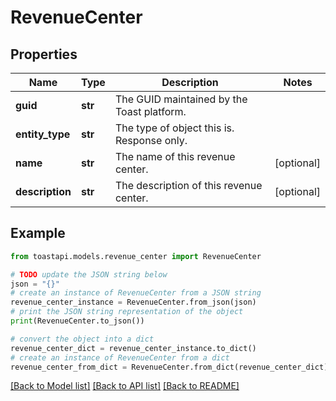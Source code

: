 # RevenueCenter


## Properties

Name | Type | Description | Notes
------------ | ------------- | ------------- | -------------
**guid** | **str** | The GUID maintained by the Toast platform. | 
**entity_type** | **str** | The type of object this is. Response only. | 
**name** | **str** | The name of this revenue center. | [optional] 
**description** | **str** | The description of this revenue center. | [optional] 

## Example

```python
from toastapi.models.revenue_center import RevenueCenter

# TODO update the JSON string below
json = "{}"
# create an instance of RevenueCenter from a JSON string
revenue_center_instance = RevenueCenter.from_json(json)
# print the JSON string representation of the object
print(RevenueCenter.to_json())

# convert the object into a dict
revenue_center_dict = revenue_center_instance.to_dict()
# create an instance of RevenueCenter from a dict
revenue_center_from_dict = RevenueCenter.from_dict(revenue_center_dict)
```
[[Back to Model list]](../README.md#documentation-for-models) [[Back to API list]](../README.md#documentation-for-api-endpoints) [[Back to README]](../README.md)


